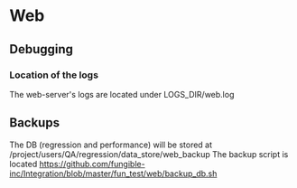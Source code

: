 # Web

## Debugging
### Location of the logs
The web-server's logs are located under LOGS_DIR/web.log

## Backups
The DB (regression and performance) will be stored at /project/users/QA/regression/data_store/web_backup
The backup script is located https://github.com/fungible-inc/Integration/blob/master/fun_test/web/backup_db.sh


